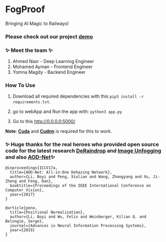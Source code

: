 # FogProof


Bringing AI Magic to Railways!


### Please check out our project [**demo**](https://www.youtube.com/watch?v=c1owO-VarWE&feature=youtu.be)

### :sparkles: Meet the team :sparkles:

1. Ahmed Nasr     -   Deep Learning Engineer
2. Mohamed Ayman  -   Frontend Engineer
3. Yomna Magdy    -   Backend Engineer

### How To Use

1. Download all required dependencies with this
```pip3 install -r requirements.txt```.

2. go to webApp and Run the app with: ```python3 app.py```

3. Go to this http://0.0.0.0:5000/


**Note**: [**Cuda**](https://developer.nvidia.com/cuda-downloads) and [**Cudnn**](https://developer.nvidia.com/cuda-downloads) is required for this to work.


### :sparkles: Huge thanks for the real heroes who provided open source code for the latest research [DeRaindrop](https://github.com/rui1996/DeRaindrop) and [Image Unfogging](https://github.com/VPanjeta/Image-Unfogging) and also [AOD-Net](https://github.com/Boyiliee/AOD-Net):sparkles:


```
@inproceedings{ICCV17a,
  title={AOD-Net: All-in-One Dehazing Network},
  author={Li, Boyi and Peng, Xiulian and Wang, Zhangyang and Xu, Ji-Zheng and Feng, Dan},
  booktitle={Proceedings of the IEEE International Conference on Computer Vision},
  year={2017}
}

@article{pono,
  title={Positional Normalization},
  author={Li, Boyi and Wu, Felix and Weinberger, Kilian Q. and Belongie, Serge},
  journal={Advances in Neural Information Processing Systems},
  year={2019}
}

```

